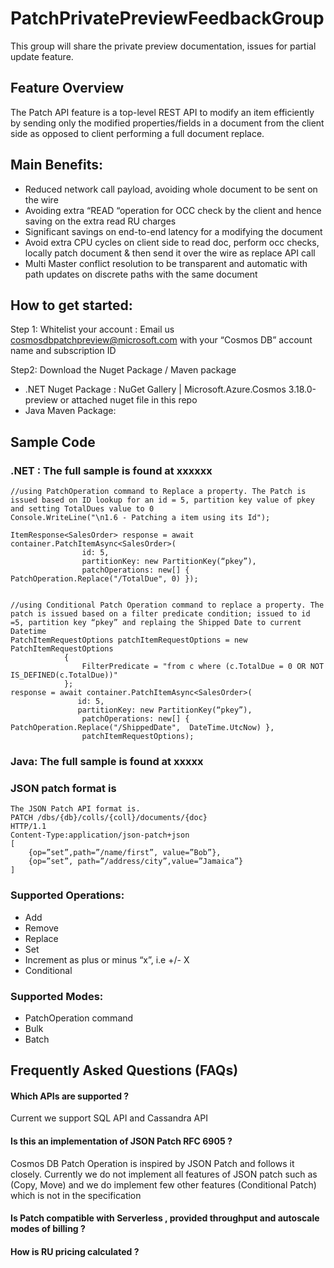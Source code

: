 # PatchPrivatePreviewFeedbackGroup
This group will share the private preview documentation, issues for partial update feature. 
## Feature Overview
The Patch API feature is a top-level REST API to modify an item efficiently by sending only the modified properties/fields in a document from the client side as opposed to client performing a full document replace. 
## Main Benefits: 
* Reduced network call payload, avoiding whole document to be sent on the wire 
* Avoiding extra “READ “operation for OCC check by the client and hence saving on the extra read RU charges 
* Significant savings on end-to-end latency for a modifying the document 
* Avoid extra CPU cycles on client side to read doc, perform occ checks, locally patch document & then send it over the wire as replace API call 
* Multi Master conflict resolution to be transparent and automatic with path updates on discrete paths with the same document

## How to get started: 
Step 1: Whitelist your account : Email us cosmosdbpatchpreview@microsoft.com  with your “Cosmos DB” account name and subscription ID

Step2: Download the Nuget Package /  Maven package
-	.NET Nuget Package : NuGet Gallery | Microsoft.Azure.Cosmos 3.18.0-preview or attached nuget file in this repo
-	Java Maven Package: 

## Sample Code
### .NET : The full sample is found at xxxxxx 
~~~
//using PatchOperation command to Replace a property. The Patch is issued based on ID lookup for an id = 5, partition key value of pkey and setting TotalDues value to 0
Console.WriteLine("\n1.6 - Patching a item using its Id");

ItemResponse<SalesOrder> response = await container.PatchItemAsync<SalesOrder>(
                id: 5,
                partitionKey: new PartitionKey(“pkey”),
                patchOperations: new[] { PatchOperation.Replace("/TotalDue", 0) });


//using Conditional Patch Operation command to replace a property. The patch is issued based on a filter predicate condition; issued to id =5, partition key “pkey” and replaing the Shipped Date to current Datetime 
PatchItemRequestOptions patchItemRequestOptions = new PatchItemRequestOptions
            {
                FilterPredicate = "from c where (c.TotalDue = 0 OR NOT IS_DEFINED(c.TotalDue))"
            };
response = await container.PatchItemAsync<SalesOrder>(
               id: 5,
               partitionKey: new PartitionKey(“pkey”),
                patchOperations: new[] { PatchOperation.Replace("/ShippedDate",  DateTime.UtcNow) },
                patchItemRequestOptions);
  ~~~
### Java: The full sample is found at xxxxx

### JSON patch format is 
~~~
The JSON Patch API format is.  
PATCH /dbs/{db}/colls/{coll}/documents/{doc}
HTTP/1.1
Content-Type:application/json-patch+json
[
	{op=”set”,path=”/name/first”, value=”Bob”},
	{op=”set”, path=”/address/city”,value=”Jamaica”}
]
~~~

### Supported Operations:
- Add
- Remove
- Replace
- Set
- Increment as plus or minus “x”, i.e +/- X
- Conditional 

### Supported Modes:
- PatchOperation command
- Bulk
- Batch


## Frequently Asked Questions (FAQs)
#### Which APIs are supported ?
Current we support SQL API and Cassandra API

#### Is this an implementation of JSON Patch RFC 6905 ?
Cosmos DB Patch Operation is inspired by JSON Patch and follows it closely. Currently we do not implement all features of JSON patch such as (Copy, Move) and we do implement few other features (Conditional Patch) which is not in the specification

#### Is Patch compatible with Serverless , provided throughput and autoscale modes of billing ?

#### How is RU pricing calculated ?





